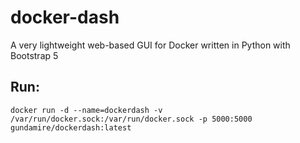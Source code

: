 # docker-dash
A very lightweight web-based GUI for Docker written in Python with Bootstrap 5

## Run:

```docker run -d --name=dockerdash -v /var/run/docker.sock:/var/run/docker.sock -p 5000:5000 gundamire/dockerdash:latest```
